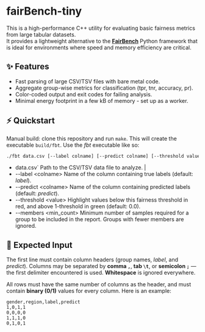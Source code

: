 # fairBench-tiny

This is a high-performance C++ utility for evaluating basic fairness metrics from large tabular datasets.  
It provides a lightweight alternative to the [**FairBench**](https://github.com/mever-team/FairBench) Python framework
that is ideal for environments where speed and memory efficiency are critical.

## ✨ Features

- Fast parsing of large CSV/TSV files with bare metal code.  
- Aggregate group-wise metrics for classification (tpr, tnr, accuracy, pr).
- Color-coded output and exit codes for failing analysis. 
- Minimal energy footprint in a few kB of memory - set up as a worker.

## ⚡ Quickstart

Manual build: clone this repository and run `make`. This will
create the executable `build/fbt`. Use the *fbt* executable like so:

```bash
./fbt data.csv [--label colname] [--predict colname] [--threshold value] [--members min_count]
```

- data.csv` Path to the CSV/TSV data file to analyze. |
- --label &lt;colname> Name of the column containing true labels (default: *label*).
- --predict &lt;colname> Name of the column containing predicted labels (default: *predict*).
- --threshold &lt;value> Highlight values below this fairness threshold in red, and above 1-threshold in green (default: 0.0).
- --members &lt;min_count> Minimum number of samples required for a group to be included in the report. Groups with fewer members are ignored.


## 📘 Expected Input

The first line must contain column headers (group names, *label*, and *predict*). Columns may be separated by **comma `,`**, **tab `\t`**, or **semicolon `;`** — the first delimiter encountered is used. **Whitespace** is ignored everywhere.  

All rows must have the same number of columns as the header, and must contain **binary (0/1)** values for every column. 
Here is an example:

```csv
gender,region,label,predict
1,0,1,1
0,0,0,0
1,1,1,0
0,1,0,1
```
